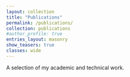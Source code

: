 ```yaml
---
layout: collection
title: "Publications"
permalink: /publications/
collection: publications
#author_profile: true
entries_layout: masonry
show_teasers: true
classes: wide
---
```


A selection of my academic and technical work.

